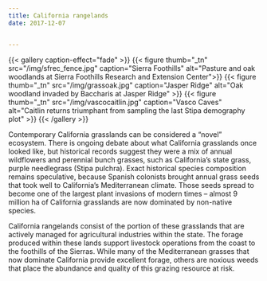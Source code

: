 ```yaml
---
title: California rangelands
date: 2017-12-07


---
```


{{< gallery caption-effect="fade" >}}
  {{< figure thumb="_tn" src="/img/sfrec_fence.jpg" caption="Sierra Foothills" alt="Pasture and oak woodlands at Sierra Foothills Research and Extension Center">}}
  {{< figure thumb="_tn" src="/img/grassoak.jpg" caption="Jasper Ridge" alt="Oak woodland invaded by Baccharis at Jasper Ridge" >}}
  {{< figure thumb="_tn" src="/img/vascocaitlin.jpg" caption="Vasco Caves" alt="Caitlin returns triumphant from sampling the last Stipa demography plot" >}}
{{< /gallery >}}

<!--more-->

Contemporary California grasslands can be considered a “novel” ecosystem. There is ongoing debate about what California grasslands once looked like, but historical records suggest they were a mix of annual wildflowers and perennial bunch grasses, such as California’s state grass, purple needlegrass (Stipa pulchra). Exact historical species composition remains speculative, because Spanish colonists brought annual grass seeds that took well to California’s Mediterranean climate. Those seeds spread to become one of the largest plant invasions of modern times – almost 9 million ha of California grasslands are now dominated by non-native species.

California rangelands consist of the portion of these grasslands that are actively managed for agricultural industries within the state. The forage produced within these lands support livestock operations from the coast to the foothills of the Sierras. While many of the Mediterranean grasses that now dominate California provide excellent forage, others are noxious weeds that place the abundance and quality of this grazing resource at risk.